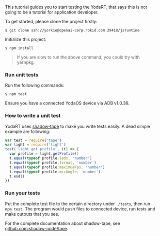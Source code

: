 
This tutorial guides you to start testing the YodaRT, that says this is not going to
be a tutorial for application developer.

To get started, please clone the project firstly:

```shell
$ git clone ssh://yorkie@openai-corp.rokid.com:29418/jsruntime
```

Initialize this project:

```shell
$ npm install
```

> If you are slow to run the above command, you could try with yarnpkg.

### Run unit tests

Run the following commands:

```shell
$ npm test
```

Ensure you have a connected YodaOS device via ADB v1.0.39.

### How to write a unit test

YodaRT uses [shadow-tape](https://github.com/shadow-node/tape) to make you write tests easily.
A dead simple example are following:

```js
var test = require('tape')
var light = require('light')
test('light get profile', (t) => {
  var profile = light.getProfile()
  t.equal(typeof profile.leds, 'number')
  t.equal(typeof profile.format, 'number')
  t.equal(typeof profile.maximumFps, 'number')
  t.equal(typeof profile.micAngle, 'number')
  t.end()
})
```

### Run your tests

Put the complete test file to the certain directory under `./tests`, then run `npm test`. The
program would push files to connected device, run tests and make outputs that you see.

For the complete documentation about shadow-tape, see [github.com:shadow-node/tape](https://github.com/shadow-node/tape).


